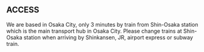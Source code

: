 ## ACCESS

We are based in Osaka City, only 3 minutes by train from Shin-Osaka station which is the main transport hub in Osaka City. Please change trains at Shin-Osaka station when arriving by Shinkansen, JR, airport express or subway train.